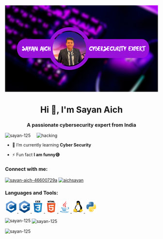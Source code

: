 ![logo](https://github.com/sayan-125/sayan-125/blob/main/GitHub.png)
<h1 align="center">Hi 👋, I'm Sayan Aich</h1>
<h3 align="center">A passionate cybersecurity expert from India</h3>

<img align="right" alt="hacking" width="400" src="https://www.icegif.com/wp-content/uploads/2023/12/icegif-96.gif">




<p align="left"> <img src="https://komarev.com/ghpvc/?username=sayan-125&label=Profile%20views&color=0e75b6&style=flat" alt="sayan-125" /> </p>

- 🌱 I’m currently learning **Cyber Security**

- ⚡ Fun fact **I am funny😅**

<h3 align="left">Connect with me:</h3>
<p align="left">
<a href="https://linkedin.com/in/sayan-aich-46600729a" target="blank"><img align="center" src="https://raw.githubusercontent.com/rahuldkjain/github-profile-readme-generator/master/src/images/icons/Social/linked-in-alt.svg" alt="sayan-aich-46600729a" height="30" width="40" /></a>
<a href="https://instagram.com/aichsayan" target="blank"><img align="center" src="https://raw.githubusercontent.com/rahuldkjain/github-profile-readme-generator/master/src/images/icons/Social/instagram.svg" alt="aichsayan" height="30" width="40" /></a>
</p>

<h3 align="left">Languages and Tools:</h3>
<p align="left"> <a href="https://www.cprogramming.com/" target="_blank" rel="noreferrer"> <img src="https://raw.githubusercontent.com/devicons/devicon/master/icons/c/c-original.svg" alt="c" width="40" height="40"/> </a> <a href="https://www.w3schools.com/cpp/" target="_blank" rel="noreferrer"> <img src="https://raw.githubusercontent.com/devicons/devicon/master/icons/cplusplus/cplusplus-original.svg" alt="cplusplus" width="40" height="40"/> </a> <a href="https://www.w3schools.com/css/" target="_blank" rel="noreferrer"> <img src="https://raw.githubusercontent.com/devicons/devicon/master/icons/css3/css3-original-wordmark.svg" alt="css3" width="40" height="40"/> </a> <a href="https://www.w3.org/html/" target="_blank" rel="noreferrer"> <img src="https://raw.githubusercontent.com/devicons/devicon/master/icons/html5/html5-original-wordmark.svg" alt="html5" width="40" height="40"/> </a> <a href="https://www.java.com" target="_blank" rel="noreferrer"> <img src="https://raw.githubusercontent.com/devicons/devicon/master/icons/java/java-original.svg" alt="java" width="40" height="40"/> </a> <a href="https://www.linux.org/" target="_blank" rel="noreferrer"> <img src="https://raw.githubusercontent.com/devicons/devicon/master/icons/linux/linux-original.svg" alt="linux" width="40" height="40"/> </a> <a href="https://www.python.org" target="_blank" rel="noreferrer"> <img src="https://raw.githubusercontent.com/devicons/devicon/master/icons/python/python-original.svg" alt="python" width="40" height="40"/> </a> </p>

<p><img align="left" src="https://github-readme-stats.vercel.app/api/top-langs?username=sayan-125&show_icons=true&locale=en&layout=compact" alt="sayan-125" /></p>

<p>&nbsp;<img align="center" src="https://github-readme-stats.vercel.app/api?username=sayan-125&show_icons=true&locale=en" alt="sayan-125" /></p>

<p><img align="center" src="https://github-readme-streak-stats.herokuapp.com/?user=sayan-125&" alt="sayan-125" /></p>
